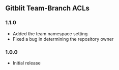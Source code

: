 ## Gitblit Team-Branch ACLs

### 1.1.0

- Added the team namespace setting
- Fixed a bug in determining the repository owner

### 1.0.0

- Initial release

